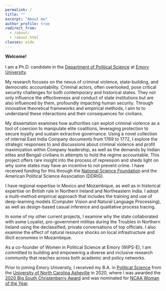 ```yaml
---
permalink: /
title: ""
excerpt: "About me"
author_profile: true
redirect_from: 
  - /about/
  - /about.html
classes: wide
---
```



**Welcome!** <br /> <br /> I am a Ph.D. candidate in the [Department of Political Science](http://polisci.emory.edu/home/index.html) at [Emory University](https://www.emory.edu/home/index.html). <br />


My research focuses on the nexus of criminal violence, state-building, and democratic accountability. Criminal actors, often overlooked, pose critical security challenges for both contemporary and historical states. They not only influence the effectiveness and conduct of state institutions but are also influenced by them, profoundly impacting human security. Through innovative theoretical frameworks and empirical methods, I aim to to understand these interactions and their consequences for civilians.
<br /> 

My dissertation examines how authorities can exploit criminal violence as a tool of coercion to manipulate elite coalitions, leveraging protection to secure loyalty and sustain extractive governance. Using a novel collection of internal East India Company documents from 1769 to 1772, I explore the strategic responses to and discussions about criminal violence and profit maximization within Company leadership, as well as the demands by Indian elites and Bengali civilians in attempts to hold the regime accountable. This project offers rare insight into the process of repression and sheds light on why some states may have an incentive to not prevent crime. I have received funding for this through the [National Science Foundation](https://apsanet.org/programs/doctoral-dissertation-research-improvement-grants/) and the American Political Science Association (DDRIG).
<br /> 
     
I have regional expertise in Mexico and Mozambique, as well as in historical expertise on British rule in Northern Ireland and Northeastern India. I adopt a multi-method empirical approach that includes the training and use of deep-learning models (Computer Vision and Natural Language Processing), as well as design-based casual inference and qualitative process tracing.
<br /> 
     
In some of my other current projects, I examine why the state collaborated with some Loyalist, pro-government militias during the Troubles in Northern Ireland using the declassified, private conversations of top officials. I also examine the effect of natural resource shocks on local infrastructure and illicit economies in Mozambique. 
<br />

As a co-founder of Women in Political Science at Emory (WiPS-E), I am committed to building and empowering a diverse and inclusive research community that reaches across both academic and policy networks.
<br />

Prior to joining Emory University, I received my B.A. in [Political Science](https://politicalscience.unca.edu/) from the [University of North Carolina Asheville](https://www.unca.edu/) in 2020, where I was awarded the [2020 Big South Christenberry Award](https://uncabulldogs.com/news/2020/5/20/womens-swimming-diving-adee-weller-receives-2020-big-south-christenberry-award.aspx) and was nominated for [NCAA Woman of the Year](https://www.ncaa.org/news/2020/7/14/ncaa-schools-announce-nominees-for-2020-ncaa-woman-of-the-year.aspx).

 